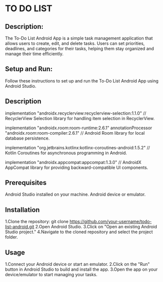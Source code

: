 # TO DO LIST


## Description:

The To-Do List Android App is a simple task management application that allows users to create, edit, and delete tasks. Users can set priorities, deadlines, and categories for their tasks, helping them stay organized and manage their time efficiently.

## Setup and Run:

Follow these instructions to set up and run the To-Do List Android App using Android Studio.

## Description

implementation "androidx.recyclerview:recyclerview-selection:1.1.0"
    // RecyclerView Selection library for handling item selection in RecyclerView.

implementation "androidx.room:room-runtime:2.6.1"
annotationProcessor "androidx.room:room-compiler:2.6.1"
    // Android Room library for local database persistence.

implementation "org.jetbrains.kotlinx:kotlinx-coroutines-android:1.5.2"
    // Kotlin Coroutines for asynchronous programming in Android.

implementation "androidx.appcompat:appcompat:1.3.0"
    // AndroidX AppCompat library for providing backward-compatible UI components.


## Prerequisites

Android Studio installed on your machine.
Android device or emulator.

## Installation

1.Clone the repository: git clone https://github.com/your-username/todo-list-android.git
2.Open Android Studio.
3.Click on "Open an existing Android Studio project."
4.Navigate to the cloned repository and select the project folder.

## Usage

1.Connect your Android device or start an emulator.
2.Click on the "Run" button in Android Studio to build and install the app.
3.Open the app on your device/emulator to start managing your tasks.


